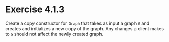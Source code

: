# Exercise 4.1.3

Create a copy constructor for `Graph` that takes as input a
graph `G` and creates and initializes a new copy of the graph.
Any changes a client makes to `G` should not affect the newly
created graph.
